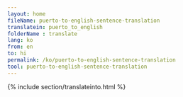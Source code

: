 ```yaml
---
layout: home
fileName: puerto-to-english-sentence-translation
translatein: puerto_to_english
folderName : translate
lang: ko
from: en
to: hi
permalink: /ko/puerto-to-english-sentence-translation
tool: puerto-to-english-sentence-translation
---
```

{% include section/translateinto.html %}